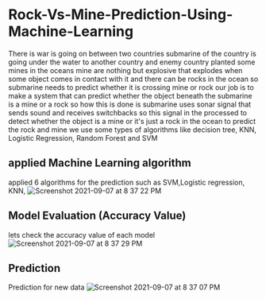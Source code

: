 # Rock-Vs-Mine-Prediction-Using-Machine-Learning
There is war is going on between two countries submarine of the country is going under the water to another country and enemy country planted some mines in the oceans mine are nothing but explosive that explodes when some object comes in contact with it and there can be rocks in the ocean so submarine needs to predict whether it is crossing mine or  rock our job is to make a system that can predict whether the object beneath the submarine is a mine or a rock so how this is done is submarine uses sonar signal that sends sound and receives switchbacks so this signal in the processed to detect whether the object is a mine or it's just a rock in the ocean to predict the rock and mine we use some types of algorithms like decision tree, KNN, Logistic Regression, Random Forest and SVM 
## applied Machine Learning algorithm

applied 6 algorithms for the prediction such as SVM,Logistic regression, KNN, 
![Screenshot 2021-09-07 at 8 37 22 PM](https://user-images.githubusercontent.com/71332138/132372348-036efc44-f3f1-4eec-80bf-f80de2ad83a6.png)
## Model Evaluation (Accuracy Value)

lets check the accuracy value of each model
![Screenshot 2021-09-07 at 8 37 29 PM](https://user-images.githubusercontent.com/71332138/132372598-13699c2c-3386-462f-84d5-e3f815d0a06f.png)
## Prediction 

Prediction for new data 
![Screenshot 2021-09-07 at 8 37 07 PM](https://user-images.githubusercontent.com/71332138/132372259-89eaba04-604d-4d2e-ad65-77489e9e631b.png)

